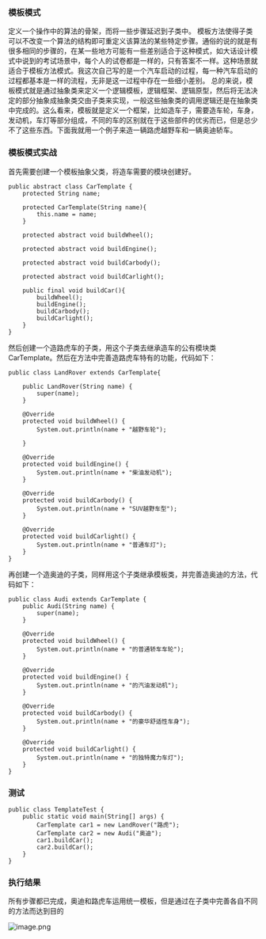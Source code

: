 ### 模板模式

定义一个操作中的算法的骨架，而将一些步骤延迟到子类中。 模板方法使得子类可以不改变一个算法的结构即可重定义该算法的某些特定步骤。通俗的说的就是有很多相同的步骤的，在某一些地方可能有一些差别适合于这种模式，如大话设计模式中说到的考试场景中，每个人的试卷都是一样的，只有答案不一样。这种场景就适合于模板方法模式。我这次自己写的是一个汽车启动的过程，每一种汽车启动的过程都基本是一样的流程，无非是这一过程中存在一些细小差别。
总的来说，模板模式就是通过抽象类来定义一个逻辑模板，逻辑框架、逻辑原型，然后将无法决定的部分抽象成抽象类交由子类来实现，一般这些抽象类的调用逻辑还是在抽象类中完成的。这么看来，模板就是定义一个框架，比如造车子，需要造车轮，车身，发动机，车灯等部分组成，不同的车的区别就在于这些部件的优劣而已，但是总少不了这些东西。下面我就用一个例子来造一辆路虎越野车和一辆奥迪轿车。

### 模板模式实战

首先需要创建一个模板抽象父类，将造车需要的模块创建好。

```
public abstract class CarTemplate {
    protected String name;

    protected CarTemplate(String name){
        this.name = name;
    }

    protected abstract void buildWheel();

    protected abstract void buildEngine();

    protected abstract void buildCarbody();

    protected abstract void buildCarlight();

    public final void buildCar(){
        buildWheel();
        buildEngine();
        buildCarbody();
        buildCarlight();
    }
}
```

然后创建一个造路虎车的子类，用这个子类去继承造车的公有模块类CarTemplate。然后在方法中完善造路虎车特有的功能，代码如下：

```
public class LandRover extends CarTemplate{

    public LandRover(String name) {
        super(name);
    }

    @Override
    protected void buildWheel() {
        System.out.println(name + "越野车轮");

    }

    @Override
    protected void buildEngine() {
        System.out.println(name + "柴油发动机");
    }

    @Override
    protected void buildCarbody() {
        System.out.println(name + "SUV越野车型");
    }

    @Override
    protected void buildCarlight() {
        System.out.println(name + "普通车灯");
    }
}
```
再创建一个造奥迪的子类，同样用这个子类继承模板类，并完善造奥迪的方法，代码如下：

```
public class Audi extends CarTemplate {
    public Audi(String name) {
        super(name);
    }

    @Override
    protected void buildWheel() {
        System.out.println(name + "的普通轿车车轮");
    }

    @Override
    protected void buildEngine() {
        System.out.println(name + "的汽油发动机");
    }

    @Override
    protected void buildCarbody() {
        System.out.println(name + "的豪华舒适性车身");
    }

    @Override
    protected void buildCarlight() {
        System.out.println(name + "的独特魔力车灯");
    }
}
```
### 测试
```
public class TemplateTest {
    public static void main(String[] args) {
        CarTemplate car1 = new LandRover("路虎");
        CarTemplate car2 = new Audi("奥迪");
        car1.buildCar();
        car2.buildCar();
    }
}
```
### 执行结果
所有步骤都已完成，奥迪和路虎车运用统一模板，但是通过在子类中完善各自不同的方法而达到目的

![image.png](https://upload-images.jianshu.io/upload_images/15533540-35f7e18a84fdc0f4.png?imageMogr2/auto-orient/strip%7CimageView2/2/w/1240)